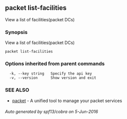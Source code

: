 ## packet list-facilities

View a list of facilities(packet DCs)

### Synopsis


View a list of facilities(packet DCs)

```
packet list-facilities
```

### Options inherited from parent commands

```
  -k, --key string   Specify the api key
  -v, --version      Show version and exit
```

### SEE ALSO
* [packet](packet.md)	 - A unified tool to manage your packet services

###### Auto generated by spf13/cobra on 5-Jun-2016
